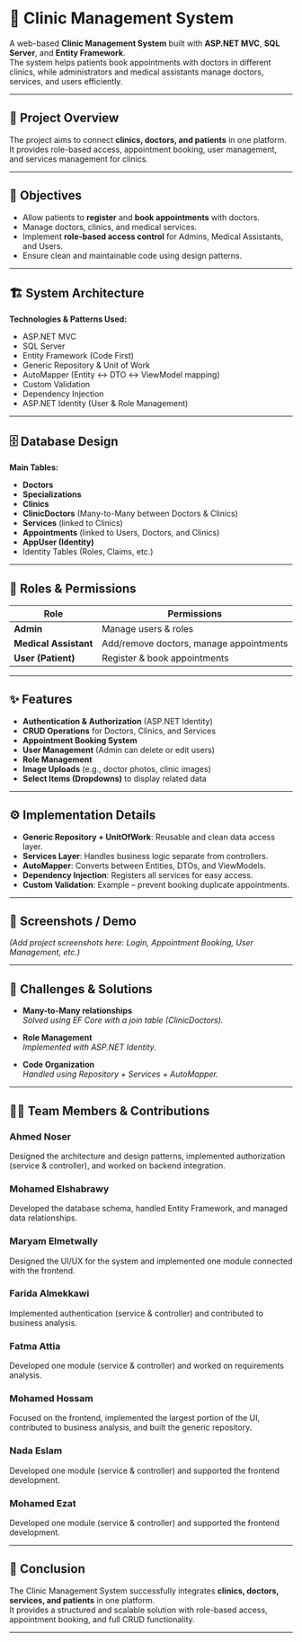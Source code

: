 # 🏥 Clinic Management System

A web-based **Clinic Management System** built with **ASP.NET MVC**, **SQL Server**, and **Entity Framework**.  
The system helps patients book appointments with doctors in different clinics, while administrators and medical assistants manage doctors, services, and users efficiently.  

---

## 🚀 Project Overview

The project aims to connect **clinics, doctors, and patients** in one platform.  
It provides role-based access, appointment booking, user management, and services management for clinics.  

---

## 🎯 Objectives

- Allow patients to **register** and **book appointments** with doctors.  
- Manage doctors, clinics, and medical services.  
- Implement **role-based access control** for Admins, Medical Assistants, and Users.  
- Ensure clean and maintainable code using design patterns.  

---

## 🏗️ System Architecture

**Technologies & Patterns Used:**

- ASP.NET MVC  
- SQL Server  
- Entity Framework (Code First)  
- Generic Repository & Unit of Work  
- AutoMapper (Entity ↔ DTO ↔ ViewModel mapping)  
- Custom Validation  
- Dependency Injection  
- ASP.NET Identity (User & Role Management)  

---

## 🗄️ Database Design

**Main Tables:**

- **Doctors**  
- **Specializations**  
- **Clinics**  
- **ClinicDoctors** (Many-to-Many between Doctors & Clinics)  
- **Services** (linked to Clinics)  
- **Appointments** (linked to Users, Doctors, and Clinics)  
- **AppUser (Identity)**  
- Identity Tables (Roles, Claims, etc.)  

---

## 🔑 Roles & Permissions

| Role               | Permissions |
|--------------------|-------------|
| **Admin**          | Manage users & roles |
| **Medical Assistant** | Add/remove doctors, manage appointments |
| **User (Patient)** | Register & book appointments |

---

## ✨ Features

- **Authentication & Authorization** (ASP.NET Identity)  
- **CRUD Operations** for Doctors, Clinics, and Services  
- **Appointment Booking System**  
- **User Management** (Admin can delete or edit users)  
- **Role Management**  
- **Image Uploads** (e.g., doctor photos, clinic images)  
- **Select Items (Dropdowns)** to display related data  

---

## ⚙️ Implementation Details

- **Generic Repository + UnitOfWork**: Reusable and clean data access layer.  
- **Services Layer**: Handles business logic separate from controllers.  
- **AutoMapper**: Converts between Entities, DTOs, and ViewModels.  
- **Dependency Injection**: Registers all services for easy access.  
- **Custom Validation**: Example – prevent booking duplicate appointments.  

---

## 📸 Screenshots / Demo

*(Add project screenshots here: Login, Appointment Booking, User Management, etc.)*

---

## 🧩 Challenges & Solutions

- **Many-to-Many relationships**  
  *Solved using EF Core with a join table (ClinicDoctors).*  

- **Role Management**  
  *Implemented with ASP.NET Identity.*  

- **Code Organization**  
  *Handled using Repository + Services + AutoMapper.*  

---

## 👨‍💻 Team Members & Contributions

### **Ahmed Noser**  
Designed the architecture and design patterns, implemented authorization (service & controller), and worked on backend integration.  

### **Mohamed Elshabrawy**  
Developed the database schema, handled Entity Framework, and managed data relationships.  

### **Maryam Elmetwally**  
Designed the UI/UX for the system and implemented one module connected with the frontend.  

### **Farida Almekkawi**  
Implemented authentication (service & controller) and contributed to business analysis.  

### **Fatma Attia**  
Developed one module (service & controller) and worked on requirements analysis.  

### **Mohamed Hossam**  
Focused on the frontend, implemented the largest portion of the UI, contributed to business analysis, and built the generic repository.  

### **Nada Eslam**  
Developed one module (service & controller) and supported the frontend development.  

### **Mohamed Ezat**  
Developed one module (service & controller) and supported the frontend development.  

---

## 🏁 Conclusion

The Clinic Management System successfully integrates **clinics, doctors, services, and patients** in one platform.  
It provides a structured and scalable solution with role-based access, appointment booking, and full CRUD functionality.  

---
